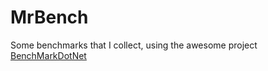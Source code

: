 # MrBench
Some benchmarks that I collect, using the awesome project [BenchMarkDotNet](http://benchmarkdotnet.org/)
